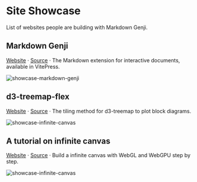 # Site Showcase

List of websites people are building with Markdown Genji.

## Markdown Genji

<Badge type="info" text="VitePress" /> <Badge type="info" text="Interactive Documents" />

[Website](https://genji-md.dev/) · [Source](https://github.com/pearmini/genji/tree/main/docs) · The Markdown extension for interactive documents, available in VitePress.

![showcase-markdown-genji](/mac.webp)

## d3-treemap-flex

<Badge type="info" text="VitePress" /> <Badge type="info" text="Visualization" /> <Badge type="info" text="D3" />

[Website](https://pearmini.github.io/d3-treemap-flex/) · [Source](https://github.com/pearmini/d3-treemap-flex/tree/main/docs) · The tiling method for d3-treemap to plot block diagrams.

![showcase-infinite-canvas](/showcase-genji.png)

## A tutorial on infinite canvas

<Badge type="info" text="VitePress" /> <Badge type="info" text="WebGL" /> <Badge type="info" text="WebGPU" /> <Badge type="info" text="Rendering Engine" />

[Website](https://infinitecanvas.cc/) · [Source](https://github.com/xiaoiver/infinite-canvas-tutorial/tree/master/packages/site/docs) · Build a infinite canvas with WebGL and WebGPU step by step.

![showcase-infinite-canvas](/showcase-infinite-canvas.png)
